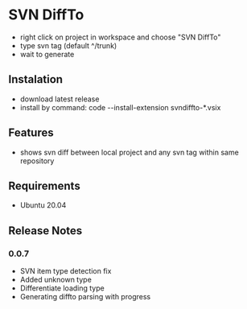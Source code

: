 # SVN DiffTo 

* right click on project in workspace and choose "SVN DiffTo"
* type svn tag (default ^/trunk)
* wait to generate

## Instalation

* download latest release
* install by command: code --install-extension svndiffto-*.vsix

## Features

* shows svn diff between local project and any svn tag within same repository

## Requirements

* Ubuntu 20.04

## Release Notes

### 0.0.7

* SVN item type detection fix
* Added unknown type
* Differentiate loading type
* Generating diffto parsing with progress
